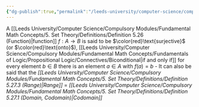 ```yaml
---
{"dg-publish":true,"permalink":"/leeds-university/computer-science/compulsory-modules/fundamental-math-concepts/5-set-theory/definitions/definition-5-29-surjective/","tags":["Definition"]}
---
```


A [[Leeds University/Computer Science/Compulsory Modules/Fundamental Math Concepts/5. Set Theory/Definitions/Definition 5.26 (Function)\|function]] $f : A \to B$ is said to be $\color{red}\text{surjective}$ (or $\color{red}\text{onto}$), [[Leeds University/Computer Science/Compulsory Modules/Fundamental Math Concepts/Fundamentals of Logic/Propositional Logic/Connectives/Biconditional\|if and only if]] for every element $b \in B$ there is an element $a \in A$ with $f(a) = b$
	- It can also be said that the *[[Leeds University/Computer Science/Compulsory Modules/Fundamental Math Concepts/5. Set Theory/Definitions/Definition 5.27.3 (Range)\|Range]]* = *[[Leeds University/Computer Science/Compulsory Modules/Fundamental Math Concepts/5. Set Theory/Definitions/Definition 5.27.1 (Domain, Codomain)\|Codomain]]*

